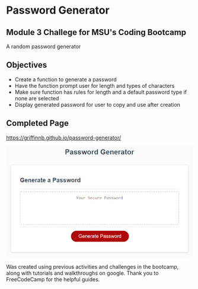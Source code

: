 # Password Generator 
## Module 3 Challege for MSU's Coding Bootcamp

A random password generator

## Objectives
* Create a function to generate a password
* Have the function prompt user for length and types of characters
* Make sure function has rules for length and a default password type if none are selected
* Display generated password for user to copy and use after creation


## Completed Page

https://griffinnb.github.io/password-generator/

![The Password Generator application displays a red button to "Generate Password".](./Assets/03-javascript-homework-demo.png)


Was created using previous activities and challenges in the bootcamp, along with tutorials and walkthroughs on google. Thank you to FreeCodeCamp for the helpful guides.